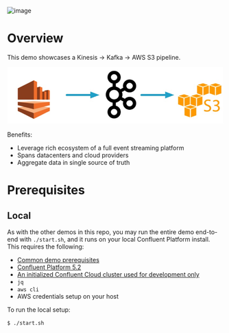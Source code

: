 ![image](../images/confluent-logo-300-2.png)

# Overview

This demo showcases a Kinesis -> Kafka -> AWS S3 pipeline.

![image](images/topology.jpg)

Benefits:

* Leverage rich ecosystem of a full event streaming platform
* Spans datacenters and cloud providers
* Aggregate data in single source of truth


# Prerequisites

## Local

As with the other demos in this repo, you may run the entire demo end-to-end with `./start.sh`, and it runs on your local Confluent Platform install.  This requires the following:

* [Common demo prerequisites](https://github.com/confluentinc/examples#prerequisites)
* [Confluent Platform 5.2](https://www.confluent.io/download/)
* [An initialized Confluent Cloud cluster used for development only](https://confluent.cloud)
* `jq`
* `aws cli`
* AWS credentials setup on your host

To run the local setup:

```bash
$ ./start.sh
```

